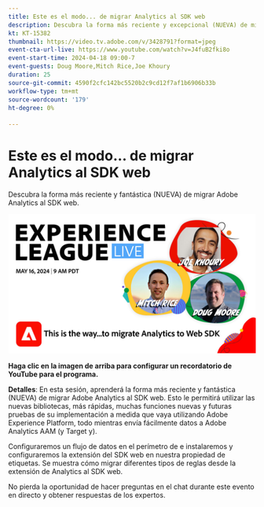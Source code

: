 ```yaml
---
title: Este es el modo... de migrar Analytics al SDK web
description: Descubra la forma más reciente y excepcional (NUEVA) de migrar Adobe Analytics al SDK web
kt: KT-15382
thumbnail: https://video.tv.adobe.com/v/3428791?format=jpeg
event-cta-url-live: https://www.youtube.com/watch?v=J4fuB2fki8o
event-start-time: 2024-04-18 09:00-7
event-guests: Doug Moore,Mitch Rice,Joe Khoury
duration: 25
source-git-commit: 4590f2cfc142bc5520b2c9cd12f7af1b6906b33b
workflow-type: tm+mt
source-wordcount: '179'
ht-degree: 0%

---
```


# Este es el modo... de migrar Analytics al SDK web

Descubra la forma más reciente y fantástica (NUEVA) de migrar Adobe Analytics al SDK web.

[![ExL LIVE 16 de mayo de 2024](assets/WebBanner-May16-2024.jpg)](https://www.youtube.com/watch?v=J4fuB2fki8o)

**Haga clic en la imagen de arriba para configurar un recordatorio de YouTube para el programa.**


**Detalles**: En esta sesión, aprenderá la forma más reciente y fantástica (NUEVA) de migrar Adobe Analytics al SDK web. Esto le permitirá utilizar las nuevas bibliotecas, más rápidas, muchas funciones nuevas y futuras pruebas de su implementación a medida que vaya utilizando Adobe Experience Platform, todo mientras envía fácilmente datos a Adobe Analytics AAM (y Target y).

Configuraremos un flujo de datos en el perímetro de e instalaremos y configuraremos la extensión del SDK web en nuestra propiedad de etiquetas. Se muestra cómo migrar diferentes tipos de reglas desde la extensión de Analytics al SDK web.

No pierda la oportunidad de hacer preguntas en el chat durante este evento en directo y obtener respuestas de los expertos.

